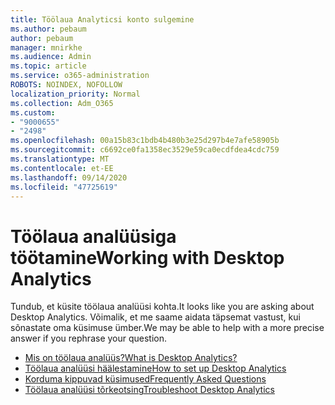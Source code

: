 ```yaml
---
title: Töölaua Analyticsi konto sulgemine
ms.author: pebaum
author: pebaum
manager: mnirkhe
ms.audience: Admin
ms.topic: article
ms.service: o365-administration
ROBOTS: NOINDEX, NOFOLLOW
localization_priority: Normal
ms.collection: Adm_O365
ms.custom:
- "9000655"
- "2498"
ms.openlocfilehash: 00a15b83c1bdb4b480b3e25d297b4e7afe58905b
ms.sourcegitcommit: c6692ce0fa1358ec3529e59ca0ecdfdea4cdc759
ms.translationtype: MT
ms.contentlocale: et-EE
ms.lasthandoff: 09/14/2020
ms.locfileid: "47725619"
---
```

# <a name="working-with-desktop-analytics"></a><span data-ttu-id="c892d-102">Töölaua analüüsiga töötamine</span><span class="sxs-lookup"><span data-stu-id="c892d-102">Working with Desktop Analytics</span></span>

<span data-ttu-id="c892d-103">Tundub, et küsite töölaua analüüsi kohta.</span><span class="sxs-lookup"><span data-stu-id="c892d-103">It looks like you are asking about Desktop Analytics.</span></span> <span data-ttu-id="c892d-104">Võimalik, et me saame aidata täpsemat vastust, kui sõnastate oma küsimuse ümber.</span><span class="sxs-lookup"><span data-stu-id="c892d-104">We may be able to help with a more precise answer if you rephrase your question.</span></span>

- [<span data-ttu-id="c892d-105">Mis on töölaua analüüs?</span><span class="sxs-lookup"><span data-stu-id="c892d-105">What is Desktop Analytics?</span></span>](https://docs.microsoft.com/configmgr/desktop-analytics/overview)
- [<span data-ttu-id="c892d-106">Töölaua analüüsi häälestamine</span><span class="sxs-lookup"><span data-stu-id="c892d-106">How to set up Desktop Analytics</span></span>](https://docs.microsoft.com/configmgr/desktop-analytics/set-up)
- [<span data-ttu-id="c892d-107">Korduma kippuvad küsimused</span><span class="sxs-lookup"><span data-stu-id="c892d-107">Frequently Asked Questions</span></span>](https://docs.microsoft.com/configmgr/desktop-analytics/faq)
- [<span data-ttu-id="c892d-108">Töölaua analüüsi tõrkeotsing</span><span class="sxs-lookup"><span data-stu-id="c892d-108">Troubleshoot Desktop Analytics</span></span>](https://docs.microsoft.com/configmgr/desktop-analytics/troubleshooting)
